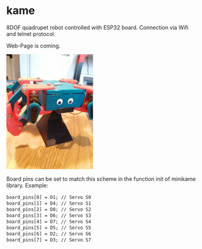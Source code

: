 # kame
8DOF quadrupet robot controlled with ESP32 board.
Connection via Wifi and telnet protocol.

Web-Page is coming.



<img src="/doc/images/kame_stand.jpg" width="45%"></img>



Board pins can be set to match this scheme in the function init of minikame library. Example:
````
board_pins[0] = D1; // Servo S0
board_pins[1] = D4; // Servo S1
board_pins[2] = D8; // Servo S2
board_pins[3] = D6; // Servo S3
board_pins[4] = D7; // Servo S4
board_pins[5] = D5; // Servo S5
board_pins[6] = D2; // Servo S6
board_pins[7] = D3; // Servo S7
````
